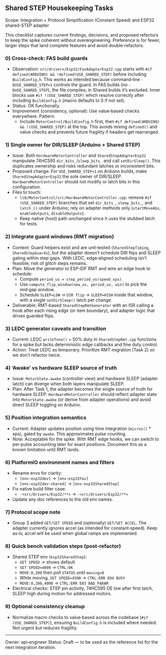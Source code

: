 ## Shared STEP Housekeeping Tasks

Scope: Integration + Protocol Simplification (Constant Speed) and ESP32 shared-STEP adapter

This checklist captures current findings, decisions, and proposed refactors to keep the spike coherent without overengineering. Preference is for fewer, larger steps that land complete features and avoid double‑refactors.

### 0) Cross‑check: FAS build guards
- Observation: `src/drivers/Esp32/FasAdapterEsp32.cpp` starts with `#if defined(ARDUINO) && !defined(USE_SHARED_STEP)` before including `BuildConfig.h`. This works as intended because command‑line `-DUSE_SHARED_STEP=1` controls the guard. In FAS builds (no `-DUSE_SHARED_STEP`), the file compiles; in Shared builds it’s excluded. Inner blocks use `#if !(USE_SHARED_STEP)` which resolve correctly after including `BuildConfig.h` (macro defaults to 0 if not set).
- Status: OK functionally.
- Improvement (consistency, optional): Use value‑based checks everywhere. Pattern:
  - Include `MotorControl/BuildConfig.h` first, then `#if defined(ARDUINO) && !(USE_SHARED_STEP)` at the top. This avoids mixing `defined()` and value checks and prevents future fragility if headers get rearranged.

### 1) Single owner for DIR/SLEEP (Arduino + Shared STEP)
- Issue: Both `HardwareMotorController` and `SharedStepAdapterEsp32` manipulate 74HC595 `dir_bits_`/`sleep_bits_` and call `setDirSleep()`. This duplicates ownership and risks redundant latches or inconsistent bits.
- Proposed change: For `USE_SHARED_STEP=1` on Arduino builds, make `SharedStepAdapterEsp32` the sole owner of DIR/SLEEP. `HardwareMotorController` should not modify or latch bits in this configuration.
- Files to touch:
  - `lib/MotorControl/src/HardwareMotorController.cpp`: remove `#if (USE_SHARED_STEP)` branches that set `dir_bits_`, `sleep_bits_`, and `latch_()` under Arduino; rely on adapter methods only (`startMoveAbs`, `enableOutputs`, `disableOutputs`).
  - Keep native (host) path unchanged since it uses the stubbed latch for tests.

### 2) Integrate guard windows (RMT migration)
- Context: Guard helpers exist and are unit‑tested (`SharedStepTiming`, `SharedStepGuards`), but the adapter doesn’t schedule DIR flips and SLEEP gating within step gaps. With LEDC, edge‑aligned scheduling isn’t feasible; risk of glitch steps remains.
- Plan: Move the generator to ESP‑IDF RMT and wire an edge hook to schedule:
  - Compute `period_us = step_period_us(speed_sps)`.
  - Use `compute_flip_window(now_us, period_us, win)` to pick the mid‑gap window.
  - Schedule `SLEEP=LOW` → `DIR flip` → `SLEEP=HIGH` inside that window, with a single `setDirSleep()` latch per change.
- Deliverable: RMT‑based `SharedStepRmtGenerator` with an ISR calling a hook after each rising edge (or item boundary), and adapter logic that drives guarded flips.

### 3) LEDC generator caveats and transition
- Current: LEDC `writeTone()` + 50% duty in `SharedStepRmt.cpp` functions for a spike but lacks deterministic edge callbacks and fine duty control.
- Action: Treat LEDC as temporary. Prioritize RMT migration (Task 2) so we don’t refactor twice.

### 4) ‘Awake’ vs hardware SLEEP source of truth
- Issue: `MotorState.awake` (controller view) and hardware SLEEP (adapter latch) can diverge when both layers manipulate SLEEP.
- Plan: After Task 1, the adapter becomes the single source of truth for hardware SLEEP. `HardwareMotorController` should reflect adapter state into `MotorState.awake` (or derive from adapter operations) and avoid direct SLEEP toggling on Arduino.

### 5) Position integration semantics
- Current: Adapter updates position using time integration (`micros()` * sps), gated by `awake`. This approximates pulse counting.
- Note: Acceptable for the spike. With RMT edge hooks, we can switch to per‑pulse accounting later for exact positions. Document this as a known limitation until RMT lands.

### 6) PlatformIO environment names and filters
- Rename envs for clarity:
  - `[env:esp32dev]` → `[env:esp32Fas]`
  - `[env:esp32dev-shared]` → `[env:esp32SharedStep]`
- Fix native build filter case:
  - `-<src/Drivers/Esp32/**>` → `-<src/drivers/Esp32/**>`
- Update any doc references to the old env names.

### 7) Protocol scope note
- Group 3 added `GET/SET SPEED` and (optionally) `GET/SET ACCEL`. The adapter currently ignores accel (as intended for constant‑speed). Keep as‑is; accel will be used when global ramps are implemented.

### 8) Quick bench validation steps (post‑refactor)
- Shared STEP env (`esp32SharedStep`):
  - `GET SPEED` → shows default
  - `SET SPEED=4000` → `CTRL:OK`
  - `MOVE:0,200` then poll `STATUS` until `moving=0`
  - While moving, `SET SPEED=4500` → `CTRL:ERR E04 BUSY`
  - `MOVE:0,200,4000` → `CTRL:ERR E03 BAD_PARAM`
- Electrical checks: STEP pin activity, 74HC595 OE low after first latch, SLEEP high during motion for addressed motors.

### 9) Optional consistency cleanup
- Normalize macro checks to value‑based across the codebase (`#if (USE_SHARED_STEP)`), ensuring `BuildConfig.h` is included where needed. Not urgent but reduces fragility.

---

Owner: api‑engineer
Status: Draft — to be used as the reference list for the next integration iteration.

